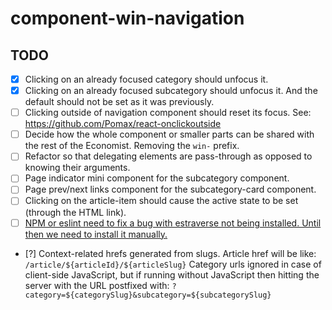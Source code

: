 # component-win-navigation

## TODO

- [x] Clicking on an already focused category should unfocus it.
- [x] Clicking on an already focused subcategory should unfocus it. And the default should not be set as it was previously.
- [ ] Clicking outside of navigation component should reset its focus. See: https://github.com/Pomax/react-onclickoutside
- [ ] Decide how the whole component or smaller parts can be shared with the rest of the Economist. Removing the `win-` prefix.
- [ ] Refactor so that delegating elements are pass-through as opposed to knowing their arguments.
- [ ] Page indicator mini component for the subcategory component.
- [ ] Page prev/next links component for the subcategory-card component.
- [ ] Clicking on the article-item should cause the active state to be set (through the HTML link).
- [ ] [NPM or eslint need to fix a bug with estraverse not being installed. Until then we need to install it manually.](https://github.com/EconomistDigitalSolutions/fe-component-devpack/issues/18#issuecomment-142613986)
- [?] Context-related hrefs generated from slugs.
      Article href will be like: `/article/${articleId}/${articleSlug}`
      Category urls ignored in case of client-side JavaScript, but if running without JavaScript then hitting the server with the URL postfixed with: `?category=${categorySlug}&subcategory=${subcategorySlug}`

